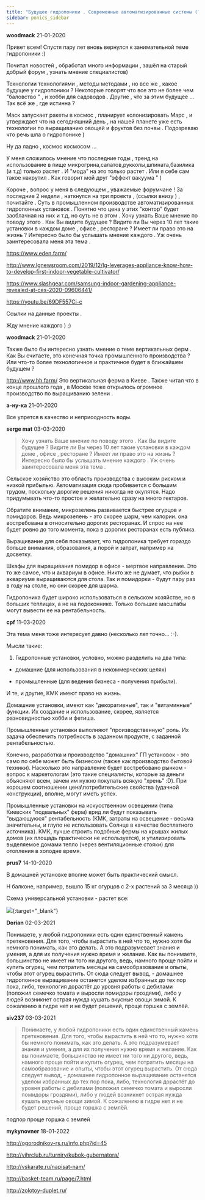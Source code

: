 ```yaml
---
title: "Будущее гидропоники . Современные автоматизированные системы (?)"
sidebar: ponics_sidebar
---
```


**woodmack** 21-01-2020

Привет всем! Спустя пару лет вновь вернулся к занимательной теме гидропоники :)

Почитал новостей , обработал много информации , зашёл на старый добрый форум , узнать мнение специалистов)

Технологии технологиями , методы методами , но все же , какое будущее у гидропоники ? Некоторые говорят что все это не более чем "баловство " , и хобби для садоводов . Другие , что за этим будущее ... Так всё же , где истинна ? 

Маск запускает ракеты в космос , планирует колонизировать Марс , и утверждает что на сегодняшний день , на нашей планете уже есть технологии по выращиванию овощей и фруктов без почвы . Подозреваю что речь шла о гидропонике ) 

Ну да ладно , космос космосом ...

У меня сложилось мнение что последние годы , тренд на использование в пище микрогрина,салатов,рукколы,шпината,базилика (и т.д) только растет . И "мода" на это только растет . Или я себе сам такое накрутил . Как говорит мой друг "эффект вакуума " ) 

Короче , вопрос у меня в следующем , уважаемые форумчане ! За последние 2 недели , наткнулся на три проекта , (ссылки внизу ) , почитайте . Суть в промышленном производстве автоматизированных гидропонных установок . Понятно что цена у этих "контор" будет заоблачная на них и т.д, но суть не в этом . Хочу узнать Ваше мнение по поводу этого . Как Вы видите будущее ? Видите ли Вы через 10 лет такие установки в каждом доме , офисе , ресторане ? Имеет ли право это на жизнь ? Интересно было бы услышать мнение каждого . Уж очень заинтересовала меня эта тема . 

https://www.eden.farm/

http://www.lgnewsroom.com/2019/12/lg-leverages-appliance-know-how-to-develop-first-indoor-vegetable-cultivator/

https://www.slashgear.com/samsung-indoor-gardening-appliance-revealed-at-ces-2020-09606441/

https://youtu.be/69DF557Ci-c

Ссылки на данные проекты .

Жду мнение каждого ) ;)


**woodmack** 21-01-2020

Также было бы интересно узнать мнение о теме вертикальных ферм . Как Вы считаете, это конечная точка промышленного производства ? Или что-то более технологичное и практичное будет в ближайшем будущем ?

http://www.hh.farm/ Это вертикальная ферма в Киеве . Также читал что в конце прошлого года , в Москве тоже открылось огромное производство по выращиванию зелени . 


**а-ну-ка** 21-01-2020

Все упрется в качество и неприоодность воды. 


**serge mat** 03-03-2020

> Хочу узнать Ваше мнение по поводу этого . Как Вы видите будущее ? Видите ли Вы через 10 лет такие установки в каждом доме , офисе , ресторане ? Имеет ли право это на жизнь ? Интересно было бы услышать мнение каждого . Уж очень заинтересовала меня эта тема . 

Сельское хозяйство это область производства с высоким риском и низкой прибылью. Автоматизация сюда пробивается с большим трудом, поскольку дорогие решения никогда не окупятся. Надо придумывать что-то простое и желательно сразу на много гектаров. 

Обратите внимание, микрозелень развивается быстрее огурцов и помидоров. Ведь микрозелень - это скорее шарм, чем калории. она востребована в относительно дорогих ресторанах. И спрос на нее будет ровно до того момента, пока в дорогих ресторанах есть публика.

Выращивание для себя показывает, что гидропоника требует гораздо больше внимания, образования, а порой и затрат, например на досветку.

Шкафы для выращивания помидор в офисе - мертвое направление. Это то же самое, что и аквариум в офисе. Никто же не думает, что рыбки в аквариуме выращиваются для стола. Так и помидорки - будут пару раз в году на столе, но они скорее для шарма.

Гидропоника будет широко использоваться в сельском хозяйстве, но в больших теплицах, а не на подоконнике. Только большие масштабы могут вывести ее на рентабельность.


**cpf** 11-03-2020

Эта тема меня тоже интересует давно (несколько лет точно... :-\).

Мысли такие:

1. Гидропонные установки, условно, можно разделить на два типа:

- домашние (для использования в некоммерческих целях)

- промышленные (для ведения бизнеса - получения прибыли).

И те, и другие, КМК имеют право на жизнь.

Домашние установки, имеют как "декоративные", так и "витаминные" функции. Их создание и использование, скорее, является разновидностью хобби и фетиша.

Промышленные установки выполняют "производственную" роль. Их задача обеспечить потребность в заданном продукте, с заданной рентабельностью.

Конечно, разработка и производство "домашних" ГП установок - это само по себе может быть бизнесом (также как производство бытовой техники). Насколько это направление будет востребовано рынком - вопрос к маркетологам (это такие специалисты, которые за деньги объясняют всем, зачем им нужно покупать всякую "хрень" :D). При хорошем соотношении цена\потребительские свойства (удачной конструкции), вполне, могут иметь успех.

Промышленные установки на искусственном освещении (типа Киевских "подвальных" ферм) вряд ли будут показывать "выдающуюся" рентабельность (КМК, затраты на освещение - весьма значительны, и глупо не использовать Солнце в качестве бесплатного источника). КМК, лучше строить подобные фермы на крышах жилых домов (их площадь практически не используется), и утилизировать выделяемое домами тепло (через вентиляционные стояки) для отопления в холодне время.


**prus7** 14-10-2020

В домашней установке вполне может быть практический смысл. 

Н балконе, например, вышло 15 кг огурцов с 2-х растений за 3 месяца ))

Схема универсальной установки - растет все:

[![](/attachimages/20759_установка_1.jpg)](https://t.me/ponics_ru_files/19948){:target="_blank"}

**Dorian** 02-03-2021

Понимаете, у любой гидропоники есть один единственный камень преткновения. Для того, чтобы вырастить в ней что то, нужно хотя бы немного понимать, как это делать. А это подразумевает знания и умения, а для их получения нужно время и желание. Как вы понимаете, большинство не имеет ни того ни другого, ведь, намного проще пойти и купить огурец, чем потратить месяцы на самообразование и опыты, чтобы этот огурец вырастить. От сюда следует вывод, - домашнее гидропонное выращивание останется уделом избранных до тех пор пока, либо, технология дорастёт до уровня работы с дебилами (положил семечко томата и выросли помидоры гроздями), либо у людей возникнет острая нужда кушать вкусные овощи зимой. К сожалению в гидре нет и не будет решений, проще горшка с землёй. 



**siv237** 03-03-2021

> Понимаете, у любой гидропоники есть один единственный камень преткновения. Для того, чтобы вырастить в ней что то, нужно хотя бы немного понимать, как это делать. А это подразумевает знания и умения, а для их получения нужно время и желание. Как вы понимаете, большинство не имеет ни того ни другого, ведь, намного проще пойти и купить огурец, чем потратить месяцы на самообразование и опыты, чтобы этот огурец вырастить. От сюда следует вывод, - домашнее гидропонное выращивание останется уделом избранных до тех пор пока, либо, технология дорастёт до уровня работы с дебилами (положил семечко томата и выросли помидоры гроздями), либо у людей возникнет острая нужда кушать вкусные овощи зимой. К сожалению в гидре нет и не будет решений, проще горшка с землёй. 

подпор проще горшка с землей


**mykynovner** 18-01-2022

http://ogorodnikov-rs.ru/info.php?id=45

http://vihrclub.ru/turniry/kubok-gubernatora/

http://vskarate.ru/napisat-nam/

http://basket-team.ru/page/7.html

http://zolotoy-duplet.ru/


